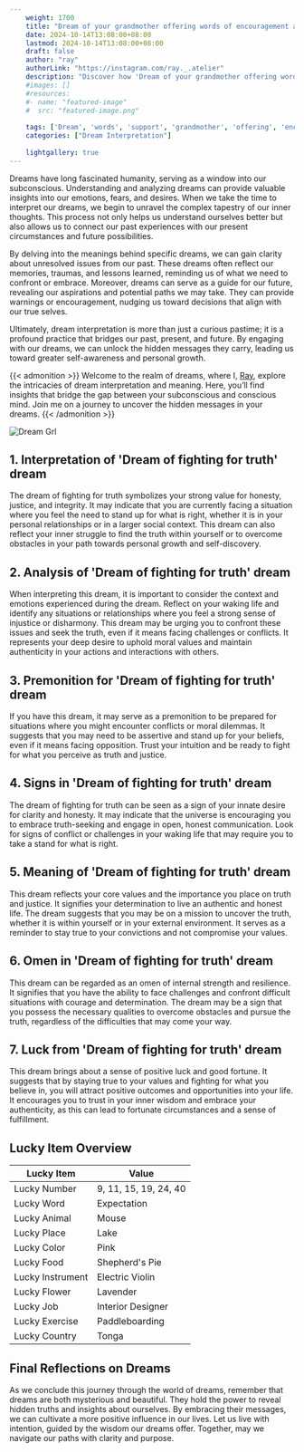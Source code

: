```yaml
---
    weight: 1700
    title: "Dream of your grandmother offering words of encouragement and support."  # Assuming 'title' column exists
    date: 2024-10-14T13:08:00+08:00
    lastmod: 2024-10-14T13:08:00+08:00
    draft: false
    author: "ray"
    authorLink: "https://instagram.com/ray._.atelier"
    description: "Discover how 'Dream of your grandmother offering words of encouragement and support.' can interpret your future and uncover its significant meanings in your life."
    #images: []
    #resources:
    #- name: "featured-image"
    #  src: "featured-image.png"
    
    tags: ['Dream', 'words', 'support', 'grandmother', 'offering', 'encouragement']
    categories: ["Dream Interpretation"]
    
    lightgallery: true
---
```

    
Dreams have long fascinated humanity, serving as a window into our subconscious. Understanding and analyzing dreams can provide valuable insights into our emotions, fears, and desires. When we take the time to interpret our dreams, we begin to unravel the complex tapestry of our inner thoughts. This process not only helps us understand ourselves better but also allows us to connect our past experiences with our present circumstances and future possibilities.

By delving into the meanings behind specific dreams, we can gain clarity about unresolved issues from our past. These dreams often reflect our memories, traumas, and lessons learned, reminding us of what we need to confront or embrace. Moreover, dreams can serve as a guide for our future, revealing our aspirations and potential paths we may take. They can provide warnings or encouragement, nudging us toward decisions that align with our true selves.

Ultimately, dream interpretation is more than just a curious pastime; it is a profound practice that bridges our past, present, and future. By engaging with our dreams, we can unlock the hidden messages they carry, leading us toward greater self-awareness and personal growth.

{{< admonition >}}
Welcome to the realm of dreams, where I, [Ray](https://instagram.com/ray._.atelier), explore the intricacies of dream interpretation and meaning. Here, you’ll find insights that bridge the gap between your subconscious and conscious mind. Join me on a journey to uncover the hidden messages in your dreams.
{{< /admonition >}}

![Dream Grl](https://cdn.pixabay.com/photo/2017/11/02/03/35/gothic-2910057_1280.jpg "Dream Grl")

## 1. Interpretation of 'Dream of fighting for truth' dream
 The dream of fighting for truth symbolizes your strong value for honesty, justice, and integrity. It may indicate that you are currently facing a situation where you feel the need to stand up for what is right, whether it is in your personal relationships or in a larger social context. This dream can also reflect your inner struggle to find the truth within yourself or to overcome obstacles in your path towards personal growth and self-discovery.

## 2. Analysis of 'Dream of fighting for truth' dream
 When interpreting this dream, it is important to consider the context and emotions experienced during the dream. Reflect on your waking life and identify any situations or relationships where you feel a strong sense of injustice or disharmony. This dream may be urging you to confront these issues and seek the truth, even if it means facing challenges or conflicts. It represents your deep desire to uphold moral values and maintain authenticity in your actions and interactions with others.

## 3. Premonition for 'Dream of fighting for truth' dream
 If you have this dream, it may serve as a premonition to be prepared for situations where you might encounter conflicts or moral dilemmas. It suggests that you may need to be assertive and stand up for your beliefs, even if it means facing opposition. Trust your intuition and be ready to fight for what you perceive as truth and justice.

## 4. Signs in 'Dream of fighting for truth' dream
 The dream of fighting for truth can be seen as a sign of your innate desire for clarity and honesty. It may indicate that the universe is encouraging you to embrace truth-seeking and engage in open, honest communication. Look for signs of conflict or challenges in your waking life that may require you to take a stand for what is right.

## 5. Meaning of 'Dream of fighting for truth' dream
 This dream reflects your core values and the importance you place on truth and justice. It signifies your determination to live an authentic and honest life. The dream suggests that you may be on a mission to uncover the truth, whether it is within yourself or in your external environment. It serves as a reminder to stay true to your convictions and not compromise your values.

## 6. Omen in 'Dream of fighting for truth' dream
 This dream can be regarded as an omen of internal strength and resilience. It signifies that you have the ability to face challenges and confront difficult situations with courage and determination. The dream may be a sign that you possess the necessary qualities to overcome obstacles and pursue the truth, regardless of the difficulties that may come your way.

## 7. Luck from 'Dream of fighting for truth' dream
 This dream brings about a sense of positive luck and good fortune. It suggests that by staying true to your values and fighting for what you believe in, you will attract positive outcomes and opportunities into your life. It encourages you to trust in your inner wisdom and embrace your authenticity, as this can lead to fortunate circumstances and a sense of fulfillment.

## Lucky Item Overview
| Lucky Item          | Value              |
|---------------|--------------------|
| Lucky Number        | 9, 11, 15, 19, 24, 40  |
| Lucky Word          | Expectation |
| Lucky Animal        | Mouse |
| Lucky Place         | Lake     |
| Lucky Color         | Pink     |
| Lucky Food          | Shepherd's Pie      |
| Lucky Instrument    | Electric Violin |
| Lucky Flower        | Lavender    |
| Lucky Job           | Interior Designer       |
| Lucky Exercise      | Paddleboarding  |
| Lucky Country       | Tonga    |


##  Final Reflections on Dreams

As we conclude this journey through the world of dreams, remember that dreams are both mysterious and beautiful. They hold the power to reveal hidden truths and insights about ourselves. By embracing their messages, we can cultivate a more positive influence in our lives. Let us live with intention, guided by the wisdom our dreams offer. Together, may we navigate our paths with clarity and purpose.
